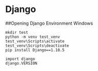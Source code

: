 # Django

##Opening Django Environment Windows 
```
mkdir test
python -m venv test_venv
test_venv\Scripts\activate
test_venv\Scripts\deactivate
pip install Django==1.10.5
```
```
import django
django.VERSION
```

